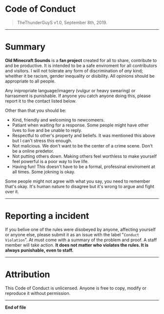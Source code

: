# Code of Conduct
> TheThunderGuyS v1.0, September 8th, 2019.
**********************
# Summary
**Old Minecraft Sounds** is a **fan project** created for all to share, contribute to and be productive. 
It is intended to be a safe enviroment for all contributors and visitors. 
I will not tolerate any form of discrimination of *any* kind; wheither it be racism, gender inequality or disibility. 
All opinions should be appropriate to all people. 

Any inipropriate language/imagery (vulgur or heavy swearing) or harrasment is punishable. 
If anyone you catch anyone doing this, please report it to the contact listed below.

Other than that you should be:
- Kind, friendly and welcoming to newcomeers.
- Patiant when waiting for a response. Some people might have other lives to live and be unable to reply.
- Respectful to other's property and beliefs. It was mentioned this above but I can't stress this enough.
- Not malicious. We don't want to be the center of a crime scene. Don't be a online predetor.
- Not putting others down. Making others feel worthless to make yourself feel powerful is a poor way to live life.
- Having fun! This doesn't have to be a formal, professinal enviroment at all times. Some jokning is okay.

Some people might not agree with what you say, you need to remember that's okay. 
It's human nature to disagree but it's wrong to argue and fight over it.
**********************
# Reporting a incident
If you belive one of the rules were disobeyed by anyone, affecting yourself or anyone else, please submit it as an issue with the label "`Conduct Violation`".
At must come with a summary of the problem and proof. A staff member will take action. 
**It does not matter who violates the rules. It is always punishable, even to staff.**
**********************
# Attribution
This Code of Conduct is unlicensed. Anyone is free to copy, modify or reproduce it without permission.
**********************
**End of file**
